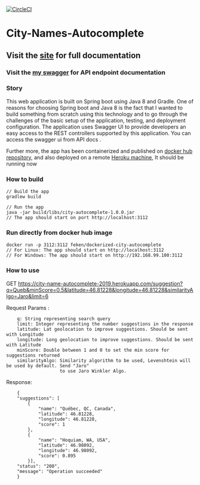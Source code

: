 [![CircleCI](https://circleci.com/gh/veken1199/City-Names-Autocomplete.svg?style=svg)](https://circleci.com/gh/veken1199/City-Names-Autocomplete)
# City-Names-Autocomplete

## Visit the [site](https://city-name-autocomplete-2019.herokuapp.com/) for full documentation
### Visit the [my swagger](https://city-name-autocomplete-2019.herokuapp.com/swagger-ui.html) for API endpoint documentation
### Story
This web application is built on Spring boot using Java 8 and Gradle. One of reasons for choosing Spring boot and Java 8 is the fact that I wanted to build something from scratch using this technology and to go through the challenges of the basic setup of the application, testing, and deployment configuration. The application uses Swagger UI to provide developers an easy access to the REST controllers supported by this application. You can access the swagger ui from API docs .

Further more, the app has been containerized and published on [docker hub repository](https://cloud.docker.com/u/feken/repository/docker/feken/dockerized-city-autocomplete), and also deployed on a remote [Heroku machine](https://city-name-autocomplete-2019.herokuapp.com/), It should be running now 


### How to build 
```
// Build the app
gradlew build

// Run the app
java -jar build/libs/city-autocomplete-1.0.0.jar
// The app should start on port http://localhost:3112
```

### Run directly from docker hub image
```
docker run -p 3112:3112 feken/dockerized-city-autocomplete
// For Linux: The app should start on http://localhost:3112 
// For Windows: The app should start on http://192.168.99.100:3112
```

### How to use
GET https://city-name-autocomplete-2019.herokuapp.com/suggestion?q=Queb&minScore=0.5&latitude=46.81228&longitude=46.81228&similarityAlgo=Jaro&limit=6 

Request Params :

        q: String representing search query
        limit: Integer representing the number suggestions in the response
        latitude: Lat geolocation to improve suggestions. Should be sent with Longitude
        longitude: Long geolocation to improve suggestions. Should be sent with Latitude
        minScore: Double between 1 and 0 to set the min score for suggestions returned
        similarityAlgo: Similarity algorithm to be used, Levenshtein will be used by default. Send "Jaro"
                        to use Jaro Winkler Algo.
    
Response:

        {
        "suggestions": [
            {
                "name": "Québec, QC, Canada",
                "latitude": 46.81228,
                "longitude": 46.81228,
                "score": 1
            },
            {
                "name": "Hoquiam, WA, USA",
                "latitude": 46.98092,
                "longitude": 46.98092,
                "score": 0.895
            }],
        "status": "200",
        "message": "Operation succeeded"
        }

